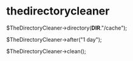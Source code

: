 # thedirectorycleaner

$TheDirectoryCleaner->directory(__DIR__."/cache");

$TheDirectoryCleaner->after("1 day");

$TheDirectoryCleaner->clean();